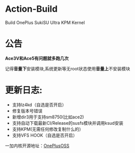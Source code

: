 # Action-Build
Build OnePlus SukiSU Ultra KPM Kernel
 
# 公告
**Ace3V和Ace5有问题就多跑几次**
 
记得**音量下**安装模块,系统更新等无root状态使用**音量上**不安装模块
 
# 更新日志:
- 支持lz4kd（自选是否开启）
- 修复版本号错误
- 新增dir3用于支持sm8750(比如ace2)
- 支持自动下载最新CI/Release的susfs模块并调用ksud安装
- 支持KPM(无需任何修改复制什么的）
- 支持VFS HOOK（自选是否开启）
 
一加内核开源地址：[OnePlusOSS](https://github.com/OnePlusOSS/kernel_manifest)
